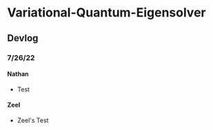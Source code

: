 # Variational-Quantum-Eigensolver

## Devlog
### 7/26/22

#### Nathan
- Test

#### Zeel
- Zeel's Test